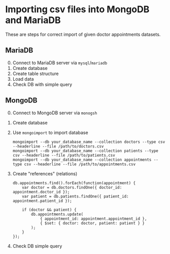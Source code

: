 # Importing csv files into MongoDB and MariaDB

These are steps for correct import of given doctor appointments datasets.

## MariaDB

0. Connect to MariaDB server via `mysql`/`mariadb`
1. Create database
2. Create table structure
3. Load data
4. Check DB with simple query

## MongoDB

0. Connect to MongoDB server via `monogsh`
1. Create database
2. Use `mongoimport` to import database

    ```shell
    mongoimport --db your_database_name --collection doctors --type csv --headerline --file /path/to/doctors.csv
    mongoimport --db your_database_name --collection patients --type csv --headerline --file /path/to/patients.csv
    mongoimport --db your_database_name --collection appointments --type csv --headerline --file /path/to/appointments.csv
    ```

3. Create "references" (relations)

    ```shell
    db.appointments.find().forEach(function(appointment) {
        var doctor = db.doctors.findOne({ doctor_id: appointment.doctor_id });
        var patient = db.patients.findOne({ patient_id: appointment.patient_id });
        
        if (doctor && patient) {
            db.appointments.update(
                { appointment_id: appointment.appointment_id },
                { $set: { doctor: doctor, patient: patient } }
            );
        }
    });
    ```

4. Check DB simple query
